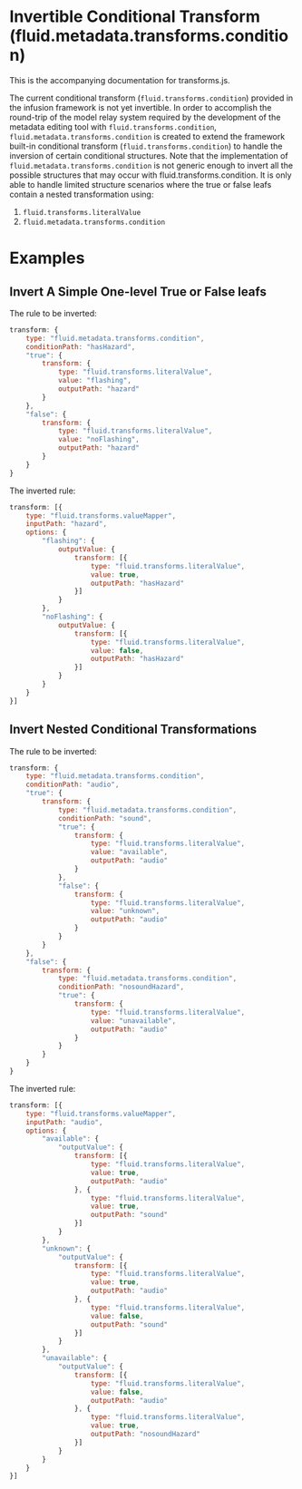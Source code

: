 # Invertible Conditional Transform (fluid.metadata.transforms.condition) #

This is the accompanying documentation for transforms.js.

The current conditional transform (`fluid.transforms.condition`) provided in the infusion framework is not yet invertible. In order to accomplish the round-trip of the model relay system required by the development of the metadata editing tool with `fluid.transforms.condition`, `fluid.metadata.transforms.condition` is created to extend the framework built-in conditional transform (`fluid.transforms.condition`) to handle the inversion of certain conditional structures. Note that the implementation of `fluid.metadata.transforms.condition` is not generic enough to invert all the possible structures that may occur with fluid.transforms.condition. It is only able to handle limited structure scenarios where the true or false leafs contain a nested transformation using:

1. `fluid.transforms.literalValue`
2. `fluid.metadata.transforms.condition`

# Examples
## Invert A Simple One-level True or False leafs

The rule to be inverted:
```javascript
transform: {
    type: "fluid.metadata.transforms.condition",
    conditionPath: "hasHazard",
    "true": {
        transform: {
            type: "fluid.transforms.literalValue",
            value: "flashing",
            outputPath: "hazard"
        }
    },
    "false": {
        transform: {
            type: "fluid.transforms.literalValue",
            value: "noFlashing",
            outputPath: "hazard"
        }
    }
}
```

The inverted rule:
```javascript
transform: [{
    type: "fluid.transforms.valueMapper",
    inputPath: "hazard",
    options: {
        "flashing": {
            outputValue: {
                transform: [{
                    type: "fluid.transforms.literalValue",
                    value: true,
                    outputPath: "hasHazard"
                }]
            }
        },
        "noFlashing": {
            outputValue: {
                transform: [{
                    type: "fluid.transforms.literalValue",
                    value: false,
                    outputPath: "hasHazard"
                }]
            }
        }
    }
}]
```

## Invert Nested Conditional Transformations

The rule to be inverted:
```javascript
transform: {
    type: "fluid.metadata.transforms.condition",
    conditionPath: "audio",
    "true": {
        transform: {
            type: "fluid.metadata.transforms.condition",
            conditionPath: "sound",
            "true": {
                transform: {
                    type: "fluid.transforms.literalValue",
                    value: "available",
                    outputPath: "audio"
                }
            },
            "false": {
                transform: {
                    type: "fluid.transforms.literalValue",
                    value: "unknown",
                    outputPath: "audio"
                }
            }
        }
    },
    "false": {
        transform: {
            type: "fluid.metadata.transforms.condition",
            conditionPath: "nosoundHazard",
            "true": {
                transform: {
                    type: "fluid.transforms.literalValue",
                    value: "unavailable",
                    outputPath: "audio"
                }
            }
        }
    }
}
```

The inverted rule:
```javascript
transform: [{
    type: "fluid.transforms.valueMapper",
    inputPath: "audio",
    options: {
        "available": {
            "outputValue": {
                transform: [{
                    type: "fluid.transforms.literalValue",
                    value: true,
                    outputPath: "audio"
                }, {
                    type: "fluid.transforms.literalValue",
                    value: true,
                    outputPath: "sound"
                }]
            }
        },
        "unknown": {
            "outputValue": {
                transform: [{
                    type: "fluid.transforms.literalValue",
                    value: true,
                    outputPath: "audio"
                }, {
                    type: "fluid.transforms.literalValue",
                    value: false,
                    outputPath: "sound"
                }]
            }
        },
        "unavailable": {
            "outputValue": {
                transform: [{
                    type: "fluid.transforms.literalValue",
                    value: false,
                    outputPath: "audio"
                }, {
                    type: "fluid.transforms.literalValue",
                    value: true,
                    outputPath: "nosoundHazard"
                }]
            }
        }
    }
}]
```